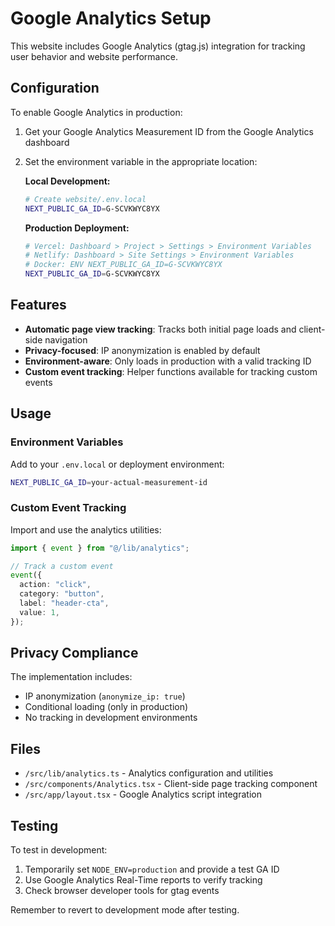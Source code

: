 # Google Analytics Setup

This website includes Google Analytics (gtag.js) integration for tracking user behavior and website performance.

## Configuration

To enable Google Analytics in production:

1. Get your Google Analytics Measurement ID from the Google Analytics dashboard
2. Set the environment variable in the appropriate location:

   **Local Development:**

   ```bash
   # Create website/.env.local
   NEXT_PUBLIC_GA_ID=G-SCVKWYC8YX
   ```

   **Production Deployment:**

   ```bash
   # Vercel: Dashboard > Project > Settings > Environment Variables
   # Netlify: Dashboard > Site Settings > Environment Variables
   # Docker: ENV NEXT_PUBLIC_GA_ID=G-SCVKWYC8YX
   NEXT_PUBLIC_GA_ID=G-SCVKWYC8YX
   ```

## Features

- **Automatic page view tracking**: Tracks both initial page loads and client-side navigation
- **Privacy-focused**: IP anonymization is enabled by default
- **Environment-aware**: Only loads in production with a valid tracking ID
- **Custom event tracking**: Helper functions available for tracking custom events

## Usage

### Environment Variables

Add to your `.env.local` or deployment environment:

```bash
NEXT_PUBLIC_GA_ID=your-actual-measurement-id
```

### Custom Event Tracking

Import and use the analytics utilities:

```typescript
import { event } from "@/lib/analytics";

// Track a custom event
event({
  action: "click",
  category: "button",
  label: "header-cta",
  value: 1,
});
```

## Privacy Compliance

The implementation includes:

- IP anonymization (`anonymize_ip: true`)
- Conditional loading (only in production)
- No tracking in development environments

## Files

- `/src/lib/analytics.ts` - Analytics configuration and utilities
- `/src/components/Analytics.tsx` - Client-side page tracking component
- `/src/app/layout.tsx` - Google Analytics script integration

## Testing

To test in development:

1. Temporarily set `NODE_ENV=production` and provide a test GA ID
2. Use Google Analytics Real-Time reports to verify tracking
3. Check browser developer tools for gtag events

Remember to revert to development mode after testing.

